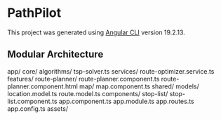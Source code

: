 # PathPilot

This project was generated using [Angular CLI](https://github.com/angular/angular-cli) version 19.2.13.

## Modular Architecture
app/
  core/
    algorithms/
      tsp-solver.ts
    services/
      route-optimizer.service.ts
  features/
    route-planner/
      route-planner.component.ts
      route-planner.component.html
    map/
      map.component.ts
  shared/
    models/
      location.model.ts
      route.model.ts
    components/
      stop-list/
      stop-list.component.ts
  app.component.ts
  app.module.ts
  app.routes.ts
  app.config.ts
assets/